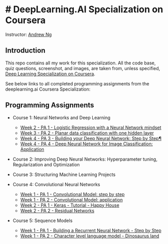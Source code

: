 # # DeepLearning.AI Specialization on Coursera


Instructor: [Andrew Ng](http://www.andrewng.org/)

## Introduction

This repo contains all my work for this specialization. All the code base, quiz questions, screenshot, and images, are taken from, unless specified, [Deep Learning Specialization on Coursera](https://www.coursera.org/specializations/deep-learning).

See below links to all completed programming assignments from the deeplearning.ai Coursera Specialization:

## Programming Assignments

- Course 1: Neural Networks and Deep Learning

  - [Week 2 - PA 1 - Logistic Regression with a Neural Network mindset]()
  - [Week 3 - PA 2 - Planar data classification with one hidden layer]()
  - [Week 4 - PA 3 - Building your Deep Neural Network: Step by Step¶]()
  - [Week 4 - PA 4 - Deep Neural Network for Image Classification: Application]()

- Course 2: Improving Deep Neural Networks: Hyperparameter tuning, Regularization and Optimization


- Course 3: Structuring Machine Learning Projects

  
- Course 4: Convolutional Neural Networks

  - [Week 1 - PA 1 - Convolutional Model: step by step]()
  - [Week 1 - PA 2 - Convolutional Model: application]()
  - [Week 2 - PA 1 - Keras - Tutorial - Happy House]()
  - [Week 2 - PA 2 - Residual Networks]()
  
- Course 5: Sequence Models

  - [Week 1 - PA 1 - Building a Recurrent Neural Network - Step by Step]()
  - [Week 1 - PA 2 - Character level language model - Dinosaurus land]()
